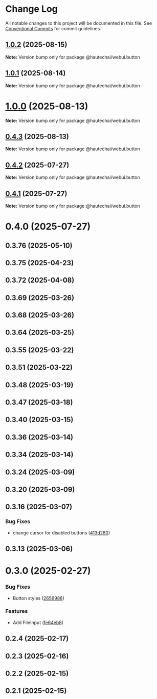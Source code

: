 # Change Log

All notable changes to this project will be documented in this file.
See [Conventional Commits](https://conventionalcommits.org) for commit guidelines.

## [1.0.2](https://github.com/HautechAI/webui/compare/@hautechai/webui.button@1.0.1...@hautechai/webui.button@1.0.2) (2025-08-15)

**Note:** Version bump only for package @hautechai/webui.button

## [1.0.1](https://github.com/HautechAI/webui/compare/@hautechai/webui.button@1.0.0...@hautechai/webui.button@1.0.1) (2025-08-14)

**Note:** Version bump only for package @hautechai/webui.button

# [1.0.0](https://github.com/HautechAI/webui/compare/@hautechai/webui.button@0.4.3...@hautechai/webui.button@1.0.0) (2025-08-13)

**Note:** Version bump only for package @hautechai/webui.button

## [0.4.3](https://github.com/HautechAI/webui/compare/@hautechai/webui.button@0.4.2...@hautechai/webui.button@0.4.3) (2025-08-13)

**Note:** Version bump only for package @hautechai/webui.button

## [0.4.2](https://github.com/HautechAI/webui/compare/@hautechai/webui.button@0.4.1...@hautechai/webui.button@0.4.2) (2025-07-27)

**Note:** Version bump only for package @hautechai/webui.button

## [0.4.1](https://github.com/HautechAI/webui/compare/@hautechai/webui.button@0.4.0...@hautechai/webui.button@0.4.1) (2025-07-27)

**Note:** Version bump only for package @hautechai/webui.button

# 0.4.0 (2025-07-27)

## 0.3.76 (2025-05-10)

## 0.3.75 (2025-04-23)

## 0.3.72 (2025-04-08)

## 0.3.69 (2025-03-26)

## 0.3.68 (2025-03-26)

## 0.3.64 (2025-03-25)

## 0.3.55 (2025-03-22)

## 0.3.51 (2025-03-22)

## 0.3.48 (2025-03-19)

## 0.3.47 (2025-03-18)

## 0.3.40 (2025-03-15)

## 0.3.36 (2025-03-14)

## 0.3.34 (2025-03-14)

## 0.3.24 (2025-03-09)

## 0.3.20 (2025-03-09)

## 0.3.16 (2025-03-07)

### Bug Fixes

- change cursor for disabled buttons ([413d280](https://github.com/HautechAI/webui/commit/413d280bf83b04631f82ae76b0c8ad961d1abb65))

## 0.3.13 (2025-03-06)

# 0.3.0 (2025-02-27)

### Bug Fixes

- Button styles ([2656988](https://github.com/HautechAI/webui/commit/2656988763cfa46585598d7a8840805249487753))

### Features

- Add FileInput ([fe64eb8](https://github.com/HautechAI/webui/commit/fe64eb8b167361fdf3b7eda2ebed135802ba74bf))

## 0.2.4 (2025-02-17)

## 0.2.3 (2025-02-16)

## 0.2.2 (2025-02-15)

## 0.2.1 (2025-02-15)
